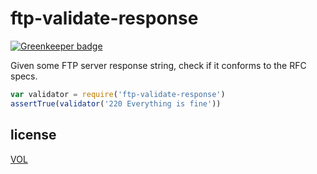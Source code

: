 # ftp-validate-response

[![Greenkeeper badge](https://badges.greenkeeper.io/saibotsivad/ftp-validate-response.svg)](https://greenkeeper.io/)

Given some FTP server response string, check if it conforms to the RFC specs.

```js
var validator = require('ftp-validate-response')
assertTrue(validator('220 Everything is fine'))
```

## license

[VOL](http://veryopenlicense.com)
